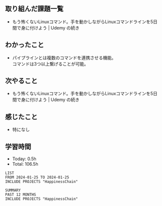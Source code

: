 ## 取り組んだ課題一覧
- もう怖くないLinuxコマンド。手を動かしながらLinuxコマンドラインを5日間で身に付けよう | Udemy の続き
## わかったこと
- パイプラインとは複数のコマンドを連携させる機能。<br>コマンドは3つ以上繋げることが可能。
## 次やること
- もう怖くないLinuxコマンド。手を動かしながらLinuxコマンドラインを5日間で身に付けよう | Udemy の続き
## 感じたこと
- 特になし
## 学習時間
- Today: 0.5h
- Total: 106.5h

```toggl
LIST
FROM 2024-01-25 TO 2024-01-25
INCLUDE PROJECTS "HappinessChain"
```
```toggl
SUMMARY
PAST 12 MONTHS
INCLUDE PROJECTS "HappinessChain"
```
